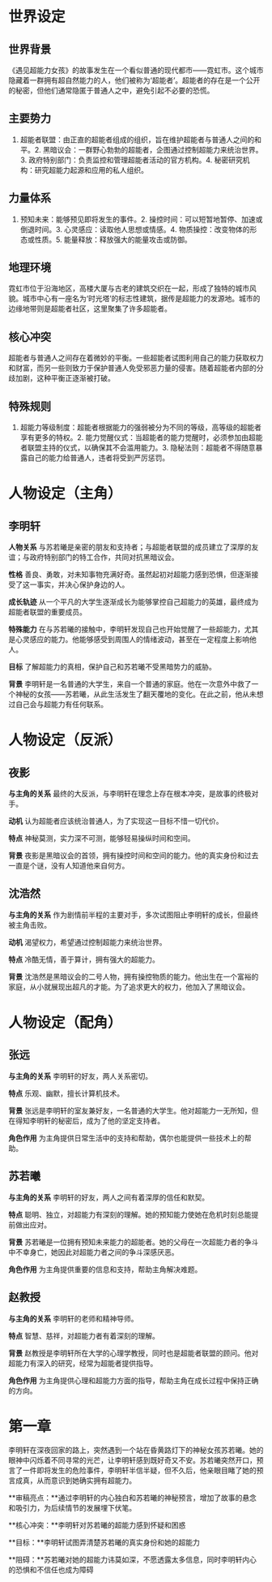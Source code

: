 # 世界设定
## 世界背景

《遇见超能力女孩》的故事发生在一个看似普通的现代都市——霓虹市。这个城市隐藏着一群拥有超自然能力的人，他们被称为‘超能者’。超能者的存在是一个公开的秘密，但他们通常隐匿于普通人之中，避免引起不必要的恐慌。

## 主要势力

1. 超能者联盟：由正直的超能者组成的组织，旨在维护超能者与普通人之间的和平。2. 黑暗议会：一群野心勃勃的超能者，企图通过控制超能力来统治世界。3. 政府特别部门：负责监控和管理超能者活动的官方机构。4. 秘密研究机构：研究超能力起源和应用的私人组织。

## 力量体系

1. 预知未来：能够预见即将发生的事件。2. 操控时间：可以短暂地暂停、加速或倒退时间。3. 心灵感应：读取他人思想或情感。4. 物质操控：改变物体的形态或性质。5. 能量释放：释放强大的能量攻击或防御。

## 地理环境

霓虹市位于沿海地区，高楼大厦与古老的建筑交织在一起，形成了独特的城市风貌。城市中心有一座名为‘时光塔’的标志性建筑，据传是超能力的发源地。城市的边缘地带则是超能者社区，这里聚集了许多超能者。

## 核心冲突

超能者与普通人之间存在着微妙的平衡。一些超能者试图利用自己的能力获取权力和财富，而另一些则致力于保护普通人免受邪恶力量的侵害。随着超能者内部的分歧加剧，这种平衡正逐渐被打破。

## 特殊规则

1. 超能力等级制度：超能者根据能力的强弱被分为不同的等级，高等级的超能者享有更多的特权。2. 能力觉醒仪式：当超能者的能力觉醒时，必须参加由超能者联盟主持的仪式，以确保其不会滥用能力。3. 隐秘法则：超能者不得随意暴露自己的能力给普通人，违者将受到严厉惩罚。

# 人物设定（主角）
## 李明轩

**人物关系** 与苏若曦是亲密的朋友和支持者；与超能者联盟的成员建立了深厚的友谊；与政府特别部门的特工合作，共同对抗黑暗议会。

**性格** 善良、勇敢，对未知事物充满好奇。虽然起初对超能力感到恐惧，但逐渐接受了这一事实，并决心保护身边的人。

**成长轨迹** 从一个平凡的大学生逐渐成长为能够掌控自己超能力的英雄，最终成为超能者联盟的重要成员。

**特殊能力** 在与苏若曦的接触中，李明轩发现自己也开始觉醒了一些超能力，尤其是心灵感应的能力。他能够感受到周围人的情绪波动，甚至在一定程度上影响他人。

**目标** 了解超能力的真相，保护自己和苏若曦不受黑暗势力的威胁。

**背景** 李明轩是一名普通的大学生，来自一个普通的家庭。他在一次意外中救了一个神秘的女孩——苏若曦，从此生活发生了翻天覆地的变化。在此之前，他从未想过自己会与超能力有任何联系。
# 人物设定（反派）
## 夜影

**与主角的关系** 最终的大反派，与李明轩在理念上存在根本冲突，是故事的终极对手。

**动机** 认为超能者应该统治普通人，为了实现这一目标不惜一切代价。

**特点** 神秘莫测，实力深不可测，能够轻易操纵时间和空间。

**背景** 夜影是黑暗议会的首领，拥有操控时间和空间的能力。他的真实身份和过去一直是个谜，没有人知道他来自何方。

## 沈浩然

**与主角的关系** 作为剧情前半程的主要对手，多次试图阻止李明轩的成长，但最终被主角击败。

**动机** 渴望权力，希望通过控制超能力来统治世界。

**特点** 冷酷无情，善于算计，拥有强大的超能力。

**背景** 沈浩然是黑暗议会的二号人物，拥有操控物质的能力。他出生在一个富裕的家庭，从小就展现出超凡的才能。为了追求更大的权力，他加入了黑暗议会。
# 人物设定（配角）
## 张远

**与主角的关系** 李明轩的好友，两人关系密切。

**特点** 乐观、幽默，擅长计算机技术。

**背景** 张远是李明轩的室友兼好友，一名普通的大学生。他对超能力一无所知，但在得知李明轩的秘密后，成为了他的坚定支持者。

**角色作用** 为主角提供日常生活中的支持和帮助，偶尔也能提供一些技术上的帮助。

## 苏若曦

**与主角的关系** 李明轩的好友，两人之间有着深厚的信任和默契。

**特点** 聪明、独立，对超能力有深刻的理解。她的预知能力使她在危机时刻总能提前做出应对。

**背景** 苏若曦是一位拥有预知未来能力的超能者。她的父母在一次超能力者的争斗中不幸身亡，她因此对超能力者之间的争斗深感厌恶。

**角色作用** 为主角提供重要的信息和支持，帮助主角解决难题。

## 赵教授

**与主角的关系** 李明轩的老师和精神导师。

**特点** 智慧、慈祥，对超能力者有着深刻的理解。

**背景** 赵教授是李明轩所在大学的心理学教授，同时也是超能者联盟的顾问。他对超能力有深入的研究，经常为超能者提供指导。

**角色作用** 为主角提供心理和超能力方面的指导，帮助主角在成长过程中保持正确的方向。

# 第一章

李明轩在深夜回家的路上，突然遇到一个站在昏黄路灯下的神秘女孩苏若曦。她的眼神中闪烁着不同寻常的光芒，让李明轩感到既好奇又不安。苏若曦突然开口，预言了一件即将发生的危险事件，李明轩半信半疑，但不久后，他亲眼目睹了她的预言成真，从而意识到她确实拥有超能力。

**审稿亮点：**通过李明轩的内心独白和苏若曦的神秘预言，增加了故事的悬念和吸引力，为后续情节的发展埋下伏笔。

**核心冲突：**李明轩对苏若曦的超能力感到怀疑和困惑

**目标：**李明轩试图弄清楚苏若曦的真实身份和她的超能力

**阻碍：**苏若曦对她的超能力讳莫如深，不愿透露太多信息，同时李明轩内心的恐惧和不信任也成为障碍